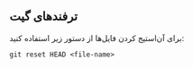 ترفندهای گیت
------------

برای آن‌استیج کردن فایل‌ها از دستور زیر استفاده کنید:

```
git reset HEAD <file-name>
```
